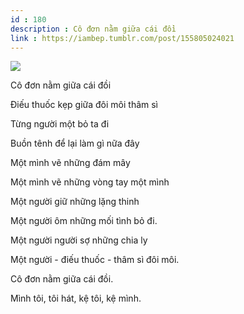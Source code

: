 ```yaml
---
id : 180
description : Cô đơn nằm giữa cái đồi
link : https://iambep.tumblr.com/post/155805024021
---
```


![](https://64.media.tumblr.com/090c201a62630fa53ae931303a6b55db/tumblr_ojpx7uNe3l1u3a9rjo1_540.jpg)

Cô đơn nằm giữa cái đồi

Điếu thuốc kẹp giữa đôi môi thâm sì

Từng người một bỏ ta đi

Buồn tênh để lại làm gì nữa đây

Một mình vẽ những đám mây

Một mình vẽ những vòng tay một mình

Một người giữ những lặng thinh

Một người ôm những mối tình bỏ đi.

Một người người sợ những chia ly

Một người - điếu thuốc - thâm sì đôi môi.

Cô đơn nằm giữa cái đồi.

Mình tôi, tôi hát, kệ tôi, kệ mình.